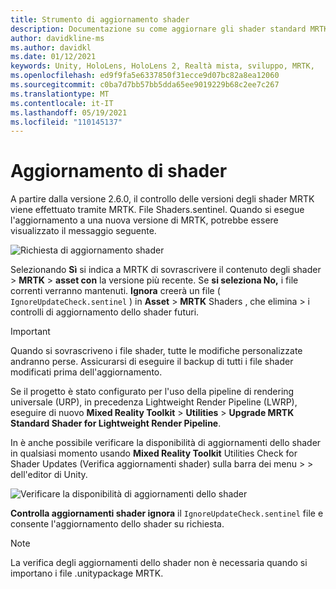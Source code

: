 ```yaml
---
title: Strumento di aggiornamento shader
description: Documentazione su come aggiornare gli shader standard MRTK
author: davidkline-ms
ms.author: davidkl
ms.date: 01/12/2021
keywords: Unity, HoloLens, HoloLens 2, Realtà mista, sviluppo, MRTK,
ms.openlocfilehash: ed9f9fa5e6337850f31ecce9d07bc82a8ea12060
ms.sourcegitcommit: c0ba7d7bb57bb5dda65ee9019229b68c2ee7c267
ms.translationtype: MT
ms.contentlocale: it-IT
ms.lasthandoff: 05/19/2021
ms.locfileid: "110145137"
---
```

# <a name="updating-shaders"></a>Aggiornamento di shader

A partire dalla versione 2.6.0, il controllo delle versioni degli shader MRTK viene effettuato tramite MRTK. File Shaders.sentinel. Quando si esegue l'aggiornamento a una nuova versione di MRTK, potrebbe essere visualizzato il messaggio seguente.

![Richiesta di aggiornamento shader](../images/tools/UpdateShaderPrompt.png)

Selezionando **Sì** si indica a MRTK di sovrascrivere il contenuto degli shader  >  **MRTK**  >  **asset con** la versione più recente. Se **si seleziona No,** i file correnti verranno mantenuti. **Ignora** creerà un file ( `IgnoreUpdateCheck.sentinel` ) in **Asset**  >  **MRTK** Shaders , che elimina  >  i controlli di aggiornamento dello shader futuri.

> [!IMPORTANT]
> Quando si sovrascriveno i file shader, tutte le modifiche personalizzate andranno perse. Assicurarsi di eseguire il backup di tutti i file shader modificati prima dell'aggiornamento.
>
> Se il progetto è stato configurato per l'uso della pipeline di rendering universale (URP), in precedenza Lightweight Render Pipeline (LWRP), eseguire di nuovo **Mixed Reality Toolkit** > **Utilities** >
>  **Upgrade MRTK Standard Shader for Lightweight Render Pipeline**.

In è anche possibile verificare la disponibilità di aggiornamenti dello shader in qualsiasi momento usando **Mixed Reality Toolkit** Utilities Check for Shader Updates (Verifica aggiornamenti shader) sulla barra dei menu  >    >   dell'editor di Unity.

![Verificare la disponibilità di aggiornamenti dello shader](../images/tools/ShaderUpdateMenu.png)

**Controlla aggiornamenti shader ignora** il `IgnoreUpdateCheck.sentinel` file e consente l'aggiornamento dello shader su richiesta.

> [!NOTE]
> La verifica degli aggiornamenti dello shader non è necessaria quando si importano i file .unitypackage MRTK.
